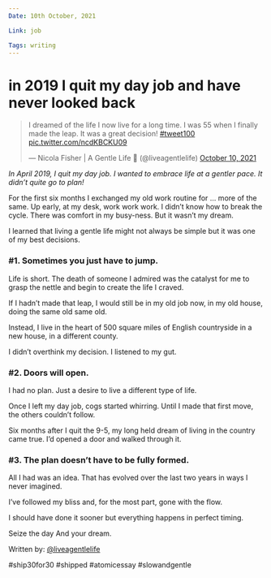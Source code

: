 ```yaml
---
Date: 10th October, 2021

Link: job

Tags: writing
---
```


# in 2019 I quit my day job and have never looked back

<blockquote class="twitter-tweet"><p lang="en" dir="ltr">I dreamed of the life I now live for a long time. I was 55 when I finally made the leap. It was a great decision! <a href="https://twitter.com/hashtag/tweet100?src=hash&amp;ref_src=twsrc%5Etfw">#tweet100</a> <a href="https://t.co/ncdKBCKU09">pic.twitter.com/ncdKBCKU09</a></p>&mdash; Nicola Fisher | A Gentle Life 🚢 (@liveagentlelife) <a href="https://twitter.com/liveagentlelife/status/1447094552444157955?ref_src=twsrc%5Etfw">October 10, 2021</a></blockquote> <script async src="https://platform.twitter.com/widgets.js" charset="utf-8"></script>

_In April 2019, I quit my day job. I wanted to embrace life at a gentler pace. It didn’t quite go to plan!_

For the first six months I exchanged my old work routine for … more of the same. Up early, at my desk, work work work. I didn’t know how to break the cycle. There was comfort in my busy-ness. But it wasn’t my dream.

I learned that living a gentle life might not always be simple but it was one of my best decisions.

### **#1. Sometimes you just have to jump.**

Life is short. The death of someone I admired was the catalyst for me to grasp the nettle and begin to create the life I craved.

If I hadn’t made that leap, I would still be in my old job now, in my old house, doing the same old same old.

Instead, I live in the heart of 500 square miles of English countryside in a new house, in a different county.

I didn’t overthink my decision. I listened to my gut.

### **#2. Doors will open.**

I had no plan. Just a desire to live a different type of life.

Once I left my day job, cogs started whirring. Until I made that first move, the others couldn’t follow.

Six months after I quit the 9-5, my long held dream of living in the country came true. I’d opened a door and walked through it.

### **#3. The plan doesn’t have to be fully formed.**

All I had was an idea. That has evolved over the last two years in ways I never imagined.

I’ve followed my bliss and, for the most part, gone with the flow.

I should have done it sooner but everything happens in perfect timing.

Seize the day And your dream.

Written by: [@liveagentlelife](https://twitter.com/liveagentlelife)

#ship30for30 #shipped #atomicessay #slowandgentle 